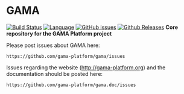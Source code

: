 # GAMA
[![Build Status](https://travis-ci.org/gama-platform/gama.svg?branch=master)](https://travis-ci.org/gama-platform/gama)
[![Language](http://img.shields.io/badge/language-java-brightgreen.svg)](https://www.java.com/)
[![GitHub issues](https://img.shields.io/github/issues/gama-platform/gama.svg)](https://github.com/gama-platform/gama/issues)
[![Github Releases](https://img.shields.io/github/release/gama-platform/gama.svg)](https://github.com/gama-platform/gama/releases)
**Core repository for the GAMA Platform project**

Please post issues about GAMA here:  

    https://github.com/gama-platform/gama/issues

Issues regarding the website (http://gama-platform.org) and the documentation should be posted here: 

    https://github.com/gama-platform/gama.doc/issues







